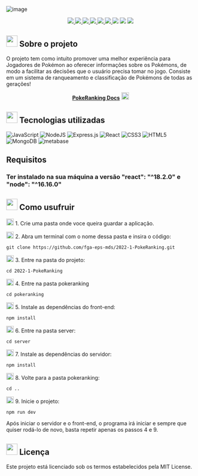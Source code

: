 

![image](https://user-images.githubusercontent.com/82467659/182052506-180e65ac-719e-4d3d-a1aa-c60f8a3d8755.png)



<p align="center">
    <a href="https://app.travis-ci.com/github/fga-eps-mds/2022-1-PokeRanking" alt="Status da build" >
        <img src="https://app.travis-ci.com/fga-eps-mds/2022-1-PokeRanking.svg?branch=main" />
    </a>
    <a href="https://codeclimate.com/github/fga-eps-mds/2022-1-PokeRanking" alt="Manutenibilidade" >
        <img src="https://api.codeclimate.com/v1/badges/c6ad709789de6e0bfc0b/maintainability" />
    </a>
    <a href="https://isitmaintained.com/project/fga-eps-mds/2022-1-PokeRanking" alt="Porcentagem de issues abertas" >
        <img src="http://isitmaintained.com/badge/open/fga-eps-mds/2022-1-PokeRanking.svg" />
    </a>
    <a href="https://isitmaintained.com/project/fga-eps-mds/2022-1-PokeRanking" alt="Tempo médio para fechar uma issue" >
        <img src="http://isitmaintained.com/badge/resolution/fga-eps-mds/2022-1-PokeRanking.svg" />
    </a>
    <a href="https://opensource.org/licenses/MIT" alt="Licença: GPL v3" >
        <img src="https://img.shields.io/badge/License-MIT-blue.svg" />
    </a>
    <a href="https://codecov.io/gh/artur-seppa/2022-1-PokeRanking" > 
    <img src="https://codecov.io/gh/artur-seppa/2022-1-PokeRanking/branch/main/graph/badge.svg?token=DB5NB6PORQ"/> 
    </a>
    <img src='https://bettercodehub.com/edge/badge/Thiago-Cerq/2022-1-PokeRanking?branch=main'>
    <a href="https://www.codacy.com/gh/Thiago-Cerq/2022-1-PokeRanking/dashboard?utm_source=github.com&amp;utm_medium=referral&amp;utm_content=Thiago-Cerq/2022-1-PokeRanking&amp;utm_campaign=Badge_Grade"><img src="https://app.codacy.com/project/badge/Grade/47d88209fd5c41a98808ebfa6ba8286d"/></a>
    <a href="https://sonarcloud.io/api/project_badges/measure?project=Thiago-Cerq_2022-1-PokeRanking&metric=alert_status"></a>
    <img src='https://sonarcloud.io/api/project_badges/measure?project=Thiago-Cerq_2022-1-PokeRanking&metric=alert_status'>
</p>

## <img src="https://pa1.narvii.com/6277/2d50304dcabc3e0b7d7ef186c7f5d2b77ad578c5_hq.gif" width="30" height="30" /> Sobre o projeto

O projeto tem como intuito promover uma melhor experiência para Jogadores de Pokémon ao oferecer informações sobre os Pokémons, de modo a facilitar as decisões que o usuário precisa tomar no jogo. Consiste em um sistema de ranqueamento e classificação de Pokémons de todas as gerações!

<p align="center">
    <a href="https://fga-eps-mds.github.io/2022-1-PokeRanking/"><strong>PokeRanking Docs</strong></a> <img src="https://media.giphy.com/media/8YEgM3ih5TdJOIMxzf/giphy.gif" width="20" height="20" />
</p>

## <img src="https://pa1.narvii.com/6277/2d50304dcabc3e0b7d7ef186c7f5d2b77ad578c5_hq.gif" width="30" height="30" /> Tecnologias utilizadas

![JavaScript](https://img.shields.io/badge/javascript-%23323330.svg?style=for-the-badge&logo=javascript&logoColor=%23F7DF1E) ![NodeJS](https://img.shields.io/badge/node.js-6DA55F?style=for-the-badge&logo=node.js&logoColor=white) ![Express.js](https://img.shields.io/badge/express.js-%23404d59.svg?style=for-the-badge&logo=express&logoColor=%2361DAFB) ![React](https://img.shields.io/badge/react-%2320232a.svg?style=for-the-badge&logo=react&logoColor=%2361DAFB) ![CSS3](https://img.shields.io/badge/css3-%231572B6.svg?style=for-the-badge&logo=css3&logoColor=white) ![HTML5](https://img.shields.io/badge/html5-%23E34F26.svg?style=for-the-badge&logo=html5&logoColor=white) ![MongoDB](https://img.shields.io/badge/MongoDB-%234ea94b.svg?style=for-the-badge&logo=mongodb&logoColor=white) ![metabase](https://img.shields.io/badge/Metabase-509EE3?style=for-the-badge&logo=metabase&logoColor=fff)

## Requisitos

### Ter instalado na sua máquina a versão "react": "^18.2.0" e "node": "^16.16.0"

## <img src="https://pa1.narvii.com/6277/2d50304dcabc3e0b7d7ef186c7f5d2b77ad578c5_hq.gif" width="30" height="30" /> Como usufruir

<img src="https://thumbs.gfycat.com/SharpBriefAsianlion.webp" width="20" height="18" /> 1. Crie uma pasta onde voce queira guardar a aplicação.

<img src="https://thumbs.gfycat.com/SharpBriefAsianlion.webp" width="20" height="18" /> 2. Abra um terminal com o nome dessa pasta e insira o código: 
```
git clone https://github.com/fga-eps-mds/2022-1-PokeRanking.git
```
<img src="https://thumbs.gfycat.com/SharpBriefAsianlion.webp" width="20" height="18" /> 3. Entre na pasta do projeto:
```
cd 2022-1-PokeRanking
```
<img src="https://thumbs.gfycat.com/SharpBriefAsianlion.webp" width="20" height="18" /> 4. Entre na pasta pokeranking 
```
cd pokeranking
```
<img src="https://thumbs.gfycat.com/SharpBriefAsianlion.webp" width="20" height="18" /> 5. Instale as dependências do front-end:
```
npm install
```
<img src="https://thumbs.gfycat.com/SharpBriefAsianlion.webp" width="20" height="18" /> 6. Entre na pasta server:
```
cd server
```
<img src="https://thumbs.gfycat.com/SharpBriefAsianlion.webp" width="20" height="18" /> 7. Instale as dependências do servidor:
```
npm install
```
<img src="https://thumbs.gfycat.com/SharpBriefAsianlion.webp" width="20" height="18" /> 8. Volte para a pasta pokeranking:
```
cd ..
```
<img src="https://thumbs.gfycat.com/SharpBriefAsianlion.webp" width="20" height="18" /> 9. Inicie o projeto:
```
npm run dev
```

Após iniciar o servidor e o front-end, o programa irá iniciar e sempre que quiser rodá-lo de novo, basta repetir apenas os passos 4 e 9.

## <img src="https://pa1.narvii.com/6277/2d50304dcabc3e0b7d7ef186c7f5d2b77ad578c5_hq.gif" width="30" height="30" /> Licença
Este projeto está licenciado sob os termos estabelecidos pela MIT License.
